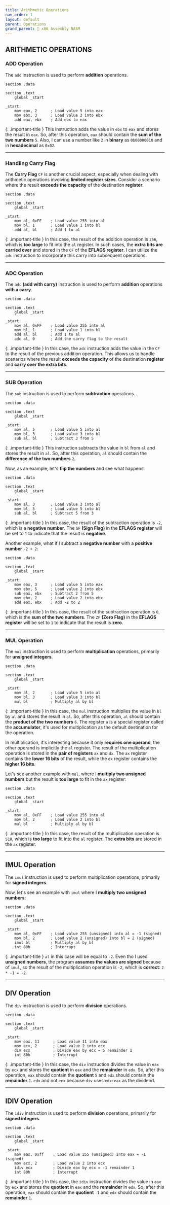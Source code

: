 ```yaml
---
title: Arithmetic Operations
nav_order: 1
layout: default
parent: Operations
grand_parent: 🔲 x86 Assembly NASM
---
```


## **ARITHMETIC OPERATIONS**

### **ADD Operation**

The `add` instruction is used to perform **addition** operations.

```
section .data

section .text
    global _start

_start:
    mov eax, 2      ; Load value 5 into eax
    mov ebx, 3      ; Load value 3 into ebx
    add eax, ebx    ; Add ebx to eax
```

{: .important-title }
This instruction adds the value in `ebx` to `eax` and stores the result in `eax`. So, after this operation, `eax` should contain the **sum of the two numbers** `5`. Also, I can use a number like `2` in **binary** as `0b00000010` and in **hexadecimal** as `0x02`.

----

### **Handling Carry Flag**

The **Carry Flag** `CF` is another crucial aspect, especially when dealing with arithmetic operations involving **limited register sizes**. Consider a scenario where the result **exceeds the capacity** of the destination **register**.

```
section .data

section .text
    global _start

_start:
    mov al, 0xFF    ; Load value 255 into al
    mov bl, 1       ; Load value 1 into bl
    add al, bl      ; Add 1 to al
```

{: .important-title }
In this case, the result of the addition operation is `256`, which is **too large** to fit into the `al` register. In such cases, the **extra bits are carried over** and stored in the `CF` of the **EFLAGS register**. I can utilize the `adc` instruction to incorporate this carry into subsequent operations.

----

### **ADC Operation**

The `adc` **(add with carry)** instruction is used to perform **addition** operations **with a carry**.

```
section .data

section .text
    global _start

_start:
    mov al, 0xFF    ; Load value 255 into al
    mov bl, 1       ; Load value 1 into bl
    add al, bl      ; Add 1 to al
    adc al, 0       ; Add the carry flag to the result
```

{: .important-title }
In this case, the `adc` instruction adds the value in the `CF` to the result of the previous addition operation. This allows us to handle scenarios where the result **exceeds the capacity** of the destination **register** and **carry over the extra bits**.

----

### **SUB Operation**

The `sub` instruction is used to perform **subtraction** operations.

```
section .data

section .text
    global _start

_start:
    mov al, 5       ; Load value 5 into al
    mov bl, 3       ; Load value 3 into bl
    sub al, bl      ; Subtract 3 from 5
```

{: .important-title }
This instruction subtracts the value in `bl` from `al` and stores the result in `al`. So, after this operation, `al` should contain the **difference of the two numbers** `2`.

Now, as an example, let's **flip the numbers** and see what happens:

```
section .data

section .text
    global _start

_start:
    mov al, 3       ; Load value 3 into al
    mov bl, 5       ; Load value 5 into bl
    sub al, bl      ; Subtract 5 from 3
```

{: .important-title }
In this case, the result of the subtraction operation is `-2`, which is a **negative number**. The `SF` **(Sign Flag)** in the **EFLAGS register** will be set to `1` to indicate that the result is **negative**.

Another example, what if I subtract a **negative number** with a **positive number** `-2 + 2`:

```
section .data

section .text
    global _start

_start:
    mov eax, 3      ; Load value 5 into eax
    mov ebx, 5      ; Load value 2 into ebx
    sub eax, ebx    ; Subtract 2 from 5
    mov ebx, 2      ; Load value 2 into ebx
    add eax, ebx    ; Add -2 to 2
```

{: .important-title }
In this case, the result of the subtraction operation is `0`, which is the **sum of the two numbers**. The `ZF` **(Zero Flag)** in the **EFLAGS register** will be set to `1` to indicate that the result is **zero**.

----

### **MUL Operation**

The `mul` instruction is used to perform **multiplication** operations, primarily for **unsigned integers**.

```
section .data

section .text
    global _start

_start:
    mov al, 2       ; Load value 5 into al
    mov bl, 3       ; Load value 3 into bl
    mul bl          ; Multiply al by bl
```

{: .important-title }
In this case, the `mul` instruction multiplies the value in `bl` by `al` and stores the result in `al`. So, after this operation, `al` should contain the **product of the two numbers** `6`. The register `a` is a special register called the **accumulator**, it's used for multiplication as the default destination for the operation.

In multiplication, it's interesting because it only **requires one operand**, the other operand is implicitly the `al` register. The result of the multiplication operation is stored in the **pair of registers** `ax` and `dx`. The `ax` register contains the **lower 16 bits** of the result, while the `dx` register contains the **higher 16 bits**.

Let's see another example with `mul`, where I **multiply two unsigned numbers** but the result is **too large** to fit in the `ax` register:

```
section .data

section .text
    global _start

_start:
    mov al, 0xFF    ; Load value 255 into al
    mov bl, 2       ; Load value 2 into bl
    mul bl          ; Multiply al by bl
```

{: .important-title }
In this case, the result of the multiplication operation is `510`, which is **too large** to fit into the `al` register. The **extra bits** are stored in the `ax` register.

----

## **IMUL Operation**

The `imul` instruction is used to perform multiplication operations, primarily for **signed integers**.

Now, let's see an example with `imul` where I **multiply two unsigned numbers**:

```
section .data

section .text
    global _start

_start:
    mov al, 0xFF    ; Load value 255 (unsigned) into al = -1 (signed)
    mov bl, 2       ; Load value 2 (unsigned) into bl = 2 (signed)
    imul bl         ; Multiply al by bl
    int 80h         ; Interrupt
```

{: .important-title }
`al` in this case will be equal to `-2`. Even tho I used **unsigned numbers**, the program **assumes the values are signed** because of `imul`, so the result of the multiplication operation is `-2`, which is **correct**: `2 * -1 = -2`. 

----

## **DIV Operation**

The `div` instruction is used to perform **division** operations.

```
section .data

section .text
    global _start

_start:
    mov eax, 11      ; Load value 11 into eax
    mov ecx, 2       ; Load value 2 into ecx
    div ecx          ; Divide eax by ecx = 5 remainder 1
    int 80h          ; Interrupt
```

{: .important-title }
In this case, the `div` instruction divides the value in `eax` by `ecx` and stores the **quotient** in `eax` and the **remainder** in `edx`. So, after this operation, `eax` should contain the **quotient** `5` and `edx` should contain the **remainder** `1`. `edx` and not `ecx` because `div` uses `edx:eax` as the dividend.

----

## **IDIV Operation**

The `idiv` instruction is used to perform **division** operations, primarily for **signed integers**.

```
section .data

section .text
    global _start

_start:
    mov eax, 0xff    ; Load value 255 (unsigned) into eax = -1 (signed)
    mov ecx, 2       ; Load value 2 into ecx
    idiv ecx         ; Divide eax by ecx = -1 remainder 1
    int 80h          ; Interrupt
```

{: .important-title }
In this case, the `idiv` instruction divides the value in `eax` by `ecx` and stores the **quotient** in `eax` and the **remainder** in `edx`. So, after this operation, `eax` should contain the **quotient** `-1` and `edx` should contain the **remainder** `1`.